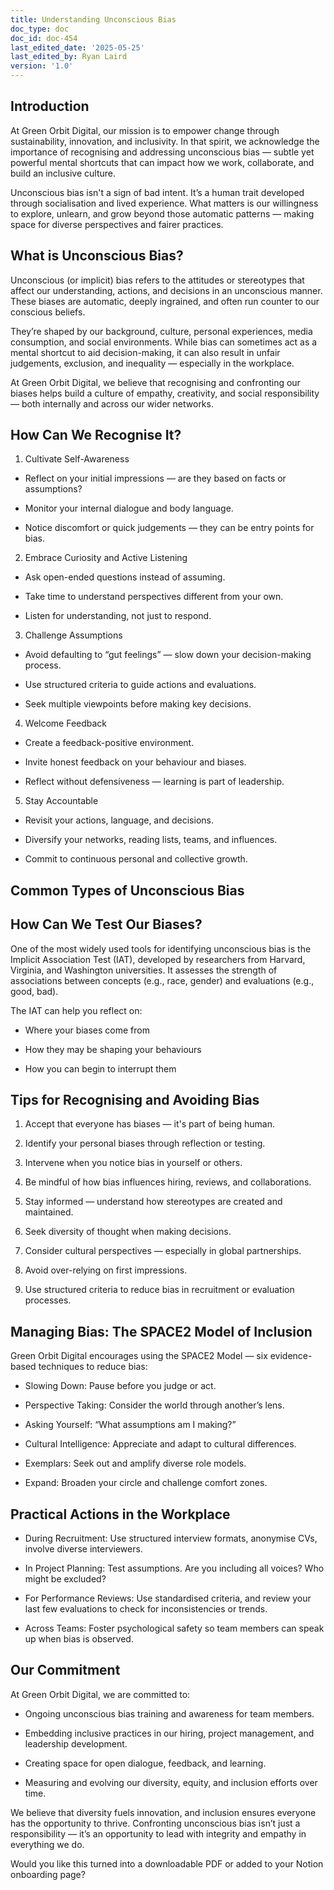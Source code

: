 ```yaml
---
title: Understanding Unconscious Bias
doc_type: doc
doc_id: doc-454
last_edited_date: '2025-05-25'
last_edited_by: Ryan Laird
version: '1.0'
---
```


<!-- Unsupported block type: table_of_contents -->

<!-- Unsupported block type: divider -->

## Introduction

At Green Orbit Digital, our mission is to empower change through sustainability, innovation, and inclusivity. In that spirit, we acknowledge the importance of recognising and addressing unconscious bias — subtle yet powerful mental shortcuts that can impact how we work, collaborate, and build an inclusive culture.

Unconscious bias isn't a sign of bad intent. It’s a human trait developed through socialisation and lived experience. What matters is our willingness to explore, unlearn, and grow beyond those automatic patterns — making space for diverse perspectives and fairer practices.

<!-- Unsupported block type: divider -->

## What is Unconscious Bias?

Unconscious (or implicit) bias refers to the attitudes or stereotypes that affect our understanding, actions, and decisions in an unconscious manner. These biases are automatic, deeply ingrained, and often run counter to our conscious beliefs.

They’re shaped by our background, culture, personal experiences, media consumption, and social environments. While bias can sometimes act as a mental shortcut to aid decision-making, it can also result in unfair judgements, exclusion, and inequality — especially in the workplace.

At Green Orbit Digital, we believe that recognising and confronting our biases helps build a culture of empathy, creativity, and social responsibility — both internally and across our wider networks.

<!-- Unsupported block type: divider -->

## How Can We Recognise It?

1. Cultivate Self-Awareness

- Reflect on your initial impressions — are they based on facts or assumptions?

- Monitor your internal dialogue and body language.

- Notice discomfort or quick judgements — they can be entry points for bias.

2. Embrace Curiosity and Active Listening

- Ask open-ended questions instead of assuming.

- Take time to understand perspectives different from your own.

- Listen for understanding, not just to respond.

3. Challenge Assumptions

- Avoid defaulting to “gut feelings” — slow down your decision-making process.

- Use structured criteria to guide actions and evaluations.

- Seek multiple viewpoints before making key decisions.

4. Welcome Feedback

- Create a feedback-positive environment.

- Invite honest feedback on your behaviour and biases.

- Reflect without defensiveness — learning is part of leadership.

5. Stay Accountable

- Revisit your actions, language, and decisions.

- Diversify your networks, reading lists, teams, and influences.

- Commit to continuous personal and collective growth.

<!-- Unsupported block type: divider -->

## Common Types of Unconscious Bias

<!-- Unsupported block type: divider -->

## How Can We Test Our Biases?

One of the most widely used tools for identifying unconscious bias is the Implicit Association Test (IAT), developed by researchers from Harvard, Virginia, and Washington universities. It assesses the strength of associations between concepts (e.g., race, gender) and evaluations (e.g., good, bad).

The IAT can help you reflect on:

- Where your biases come from

- How they may be shaping your behaviours

- How you can begin to interrupt them

<!-- Unsupported block type: divider -->

## Tips for Recognising and Avoiding Bias

1. Accept that everyone has biases — it's part of being human.

1. Identify your personal biases through reflection or testing.

1. Intervene when you notice bias in yourself or others.

1. Be mindful of how bias influences hiring, reviews, and collaborations.

1. Stay informed — understand how stereotypes are created and maintained.

1. Seek diversity of thought when making decisions.

1. Consider cultural perspectives — especially in global partnerships.

1. Avoid over-relying on first impressions.

1. Use structured criteria to reduce bias in recruitment or evaluation processes.

<!-- Unsupported block type: divider -->

## Managing Bias: The SPACE2 Model of Inclusion

Green Orbit Digital encourages using the SPACE2 Model — six evidence-based techniques to reduce bias:

- Slowing Down: Pause before you judge or act.

- Perspective Taking: Consider the world through another’s lens.

- Asking Yourself: “What assumptions am I making?”

- Cultural Intelligence: Appreciate and adapt to cultural differences.

- Exemplars: Seek out and amplify diverse role models.

- Expand: Broaden your circle and challenge comfort zones.

<!-- Unsupported block type: divider -->

## Practical Actions in the Workplace

- During Recruitment: Use structured interview formats, anonymise CVs, involve diverse interviewers.

- In Project Planning: Test assumptions. Are you including all voices? Who might be excluded?

- For Performance Reviews: Use standardised criteria, and review your last few evaluations to check for inconsistencies or trends.

- Across Teams: Foster psychological safety so team members can speak up when bias is observed.

<!-- Unsupported block type: divider -->

## Our Commitment

At Green Orbit Digital, we are committed to:

- Ongoing unconscious bias training and awareness for team members.

- Embedding inclusive practices in our hiring, project management, and leadership development.

- Creating space for open dialogue, feedback, and learning.

- Measuring and evolving our diversity, equity, and inclusion efforts over time.

We believe that diversity fuels innovation, and inclusion ensures everyone has the opportunity to thrive. Confronting unconscious bias isn’t just a responsibility — it’s an opportunity to lead with integrity and empathy in everything we do.

<!-- Unsupported block type: divider -->

Would you like this turned into a downloadable PDF or added to your Notion onboarding page?
